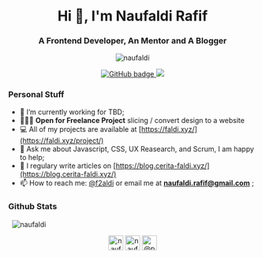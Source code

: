<h1 align="center">Hi 👋, I'm Naufaldi Rafif</h1>
<h3 align="center">A Frontend Developer, An Mentor and A Blogger</h3>

<p align="center"> <img src="https://komarev.com/ghpvc/?username=naufaldi" alt="naufaldi" /> </p>

<p align="center">
  <a href="https://github.com/naufaldi?tab=followers">
    <img src="https://img.shields.io/github/followers/naufaldi?label=Followers&logo=GitHub&style=for-the-badge" alt="GitHub badge" />
  </a>
  <a href="http://twitter.com/f2aldi">
    <img src="https://img.shields.io/twitter/follow/f2aldi?label=Twitter&logo=twitter&style=for-the-badge" />
  </a>
</p>

### Personal Stuff
- 🔭 I’m currently working for TBD;
- 👨🏼‍💻 **Open for Freelance Project** slicing / convert design to a website
- 💻 All of my projects are available at [https://faldi.xyz/](https://faldi.xyz/project/)
- 💬 Ask me about Javascript, CSS, UX Reasearch, and Scrum, I am happy to help;
- 📝 I regulary write articles on [https://blog.cerita-faldi.xyz/](https://blog.cerita-faldi.xyz/)
- 📫 How to reach me: [@f2aldi](https://twitter.com/f2aldi) or email me at **naufaldi.rafif@gmail.com**  ;


### Github Stats

<p>&nbsp;
    <img align="center" src="https://github-readme-stats.vercel.app/api?username=naufaldi&show_icons=true" alt="naufaldi" />
</p>

<p align="center">
    <a href="https://linkedin.com/in/naufaldirafif" target="blank"><img align="center" src="https://cdn.jsdelivr.net/npm/simple-icons@3.0.1/icons/linkedin.svg" alt="naufaldi" height="30" width="30" /></a>
    <a href="https://twitter.com/f2aldi" target="blank"><img align="center" src="https://cdn.jsdelivr.net/npm/simple-icons@3.0.1/icons/twitter.svg" alt="naufaldi" height="30" width="30" /></a>
    <a href="https://medium.com/@naufaldi" target="blank"><img align="center" src="https://cdn.jsdelivr.net/npm/simple-icons@3.0.1/icons/medium.svg" alt="@pbteja1998" height="30" width="30" /></a>    
</p>
